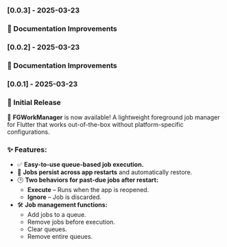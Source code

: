 ### [0.0.3] - 2025-03-23  
### 🎉 Documentation Improvements 

### [0.0.2] - 2025-03-23  
### 🎉 Documentation Improvements 

### [0.0.1] - 2025-03-23  
### 🎉 Initial Release  

🚀 **FGWorkManager** is now available! A lightweight foreground job manager for Flutter that works out-of-the-box without platform-specific configurations.  

### ✨ Features:
- ✅ **Easy-to-use queue-based job execution.**  
- 🔄 **Jobs persist across app restarts** and automatically restore.  
- 🕒 **Two behaviors for past-due jobs after restart:**  
  - **Execute** – Runs when the app is reopened.  
  - **Ignore** – Job is discarded.  
- 🛠 **Job management functions:**  
  - Add jobs to a queue.  
  - Remove jobs before execution.  
  - Clear queues.  
  - Remove entire queues.  